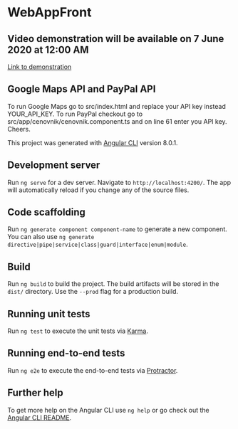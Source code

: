 # WebAppFront


## Video demonstration will be available on 7 June 2020 at 12:00 AM

[Link to demonstration](https://www.youtube.com/channel/UCDW6J0joDw6BfYZYOU-BgtA)

## Google Maps API and PayPal API

To run Google Maps go to src/index.html and replace your API key instead YOUR_API_KEY.
To run PayPal checkout go to src/app/cenovnik/cenovnik.component.ts and on line 61 enter you API key.
Cheers.


This project was generated with [Angular CLI](https://github.com/angular/angular-cli) version 8.0.1.

## Development server

Run `ng serve` for a dev server. Navigate to `http://localhost:4200/`. The app will automatically reload if you change any of the source files.

## Code scaffolding

Run `ng generate component component-name` to generate a new component. You can also use `ng generate directive|pipe|service|class|guard|interface|enum|module`.

## Build

Run `ng build` to build the project. The build artifacts will be stored in the `dist/` directory. Use the `--prod` flag for a production build.

## Running unit tests

Run `ng test` to execute the unit tests via [Karma](https://karma-runner.github.io).

## Running end-to-end tests

Run `ng e2e` to execute the end-to-end tests via [Protractor](http://www.protractortest.org/).

## Further help

To get more help on the Angular CLI use `ng help` or go check out the [Angular CLI README](https://github.com/angular/angular-cli/blob/master/README.md).
